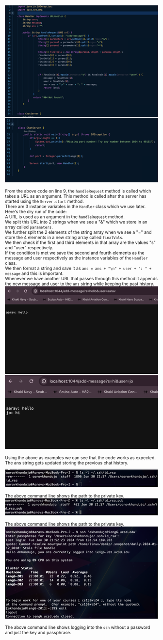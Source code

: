 ![Image](ChatServer_img.png)\
![Image](ChatServer_img1.png)\
<br>
From the above code on line 9, the `handleRequest` method is called which takes a URL as an argument. This method is called after the server has started using the `Server.start` method. <br>
There are 3 instance variables in the `Handler` class which we use later. <br>
Here's the dry run of the code:<br>
A URL is used as an argument in the `handleRequest` method. <br>
We split this URL into 2 strings when we see a "&" which we store in an array called `parameters`.<br>
We further split the 2 elements of the string array when we see a "=" and store the 4 elements in a new string array called `finalVals`.<br>
We then check if the first and third elements in that array are the values "s" and "user" respectively.<br>
If the condition is met we save the second and fourth elements as the message and user respectively as the instance variables of the `Handler` class.<br>
We then format a string and save it as `ans = ans + "\n" + user + ": " + message` and this is important.<br>
Whenever we have another URL that passes through this method it appends the new message and user to the `ans` string while keeping the past history.<br>
![Image](Server1.png)\
![Image](Server2.png)\
<br>Using the above as examples we can see that the code works as expected.<br>
The ans string gets updated storing the previous chat history. <br>

![Image](priv-key.png)\
<br>
The above command line shows the path to the private key.
<br>
![Image](pub-key.png)\
<br>
The above command line shows the path to the private key.
<br>
![Image](login.png)\
<br>
The above command line shows logging into the `ssh` without a password and just the key and passphrase.
<br>
